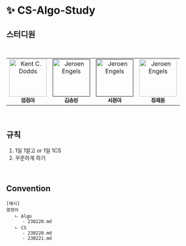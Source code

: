 # ✨ CS-Algo-Study

## 스터디원

<table>
  <tbody>
    <tr>
      <td align="center">
        <a href="https://github.com/yeomss">
            <img src="https://avatars.githubusercontent.com/u/50233862?v=4" width="100px;" alt="Kent C. Dodds"/>
            <br />
            <sub><b>염정아</b></sub>
        </a>
        </td>
        <br />
        <td align="center">
        <a href="">
            <img src="" width="100px;" alt="Jeroen Engels"/>
            <br />
            <sub><b>김송빈</b></sub>
        </a>
        <br />
        </td>
        <td align="center">
        <a href="">
            <img src="" width="100px;" alt="Jeroen Engels"/>
            <br />
            <sub><b>서현아</b></sub>
        </a>
        <br />
        </td>
        <td align="center">
        <a href="https://github.com/noonmap">
            <img src="https://avatars.githubusercontent.com/u/36250213?v=4" width="100px;" alt="Jeroen Engels"/>
            <br />
            <sub><b>정채원</b></sub>
        </a>
        <br />
        </td>
    </tr>
    </tbody>
</table>

<br/>

## 규칙

1. 1일 1알고 or 1일 1CS
2. 꾸준하게 하기

<br/>

## Convention

```
[예시]
염정아
   ㄴ Algo
      - 230220.md
   ㄴ CS
      - 230220.md
      - 230221.md
```
